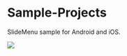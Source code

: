 Sample-Projects
===============

SlideMenu sample for Android and iOS.

![](https://raw.github.com/smartface/Sample-Projects/master/SlideMenu/SlideMenu-ss.png)